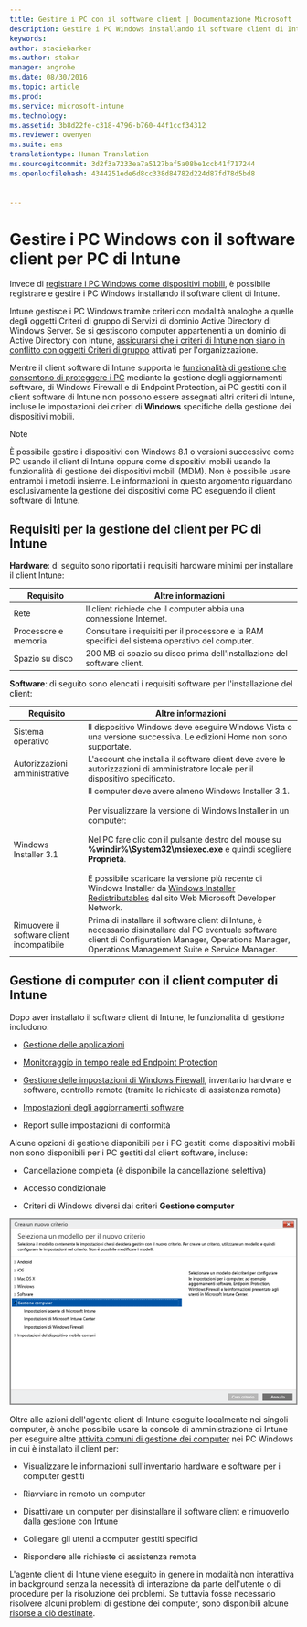 ```yaml
---
title: Gestire i PC con il software client | Documentazione Microsoft
description: Gestire i PC Windows installando il software client di Intune.
keywords: 
author: staciebarker
ms.author: stabar
manager: angrobe
ms.date: 08/30/2016
ms.topic: article
ms.prod: 
ms.service: microsoft-intune
ms.technology: 
ms.assetid: 3b8d22fe-c318-4796-b760-44f1ccf34312
ms.reviewer: owenyen
ms.suite: ems
translationtype: Human Translation
ms.sourcegitcommit: 3d2f3a7233ea7a5127baf5a08be1ccb41f717244
ms.openlocfilehash: 4344251ede6d8cc338d84782d224d87fd78d5bd8


---
```


# <a name="manage-windows-pcs-with-intune-pc-client-software"></a>Gestire i PC Windows con il software client per PC di Intune
Invece di [registrare i PC Windows come dispositivi mobili](set-up-windows-device-management-with-microsoft-intune.md), è possibile registrare e gestire i PC Windows installando il software client di Intune.

Intune gestisce i PC Windows tramite criteri con modalità analoghe a quelle degli oggetti Criteri di gruppo di Servizi di dominio Active Directory di Windows Server. Se si gestiscono computer appartenenti a un dominio di Active Directory con Intune, [assicurarsi che i criteri di Intune non siano in conflitto con oggetti Criteri di gruppo](resolve-gpo-and-microsoft-intune-policy-conflicts.md) attivati per l'organizzazione.

Mentre il client software di Intune supporta le [funzionalità di gestione che consentono di proteggere i PC](policies-to-protect-windows-pcs-in-microsoft-intune.md) mediante la gestione degli aggiornamenti software, di Windows Firewall e di Endpoint Protection, ai PC gestiti con il client software di Intune non possono essere assegnati altri criteri di Intune, incluse le impostazioni dei criteri di **Windows** specifiche della gestione dei dispositivi mobili.

> [!NOTE]
> È possibile gestire i dispositivi con Windows 8.1 o versioni successive come PC usando il client di Intune oppure come dispositivi mobili usando la funzionalità di gestione dei dispositivi mobili (MDM). Non è possibile usare entrambi i metodi insieme. Le informazioni in questo argomento riguardano esclusivamente la gestione dei dispositivi come PC eseguendo il client software di Intune.

## <a name="requirements-for-intune-pc-client-management"></a>Requisiti per la gestione del client per PC di Intune

**Hardware**: di seguito sono riportati i requisiti hardware minimi per installare il client Intune:

|Requisito|Altre informazioni|
|---------------|--------------------|
|Rete|Il client richiede che il computer abbia una connessione Internet.|
|Processore e memoria|Consultare i requisiti per il processore e la RAM specifici del sistema operativo del computer.|
|Spazio su disco|200 MB di spazio su disco prima dell'installazione del software client.|

**Software**: di seguito sono elencati i requisiti software per l'installazione del client:

|Requisito|Altre informazioni|
|---------------|--------------------|
|Sistema operativo | Il dispositivo Windows deve eseguire Windows Vista o una versione successiva. Le edizioni Home non sono supportate.|
|Autorizzazioni amministrative|L'account che installa il software client deve avere le autorizzazioni di amministratore locale per il dispositivo specificato.|
|Windows Installer 3.1|Il computer deve avere almeno Windows Installer 3.1.<br /><br />Per visualizzare la versione di Windows Installer in un computer:<br /><br />  Nel PC fare clic con il pulsante destro del mouse su **%windir%\System32\msiexec.exe** e quindi scegliere **Proprietà**.<br /><br />È possibile scaricare la versione più recente di Windows Installer da [Windows Installer Redistributables](http://go.microsoft.com/fwlink/?LinkID=234258) dal sito Web Microsoft Developer Network.|
|Rimuovere il software client incompatibile|Prima di installare il software client di Intune, è necessario disinstallare dal PC eventuale software client di Configuration Manager, Operations Manager, Operations Management Suite e Service Manager.|

## <a name="computer-management-with-the-intune-computer-client"></a>Gestione di computer con il client computer di Intune
Dopo aver installato il software client di Intune, le funzionalità di gestione includono: 

- [Gestione delle applicazioni](deploy-apps-in-microsoft-intune.md)

- [Monitoraggio in tempo reale ed Endpoint Protection](help-secure-windows-pcs-with-endpoint-protection-for-microsoft-intune.md)

- [Gestione delle impostazioni di Windows Firewall](help-protect-windows-pcs-using-windows-firewall-policies-in-microsoft-intune.md), inventario hardware e software, controllo remoto (tramite le richieste di assistenza remota)

- [Impostazioni degli aggiornamenti software](keep-windows-pcs-up-to-date-with-software-updates-in-microsoft-intune.md)

- Report sulle impostazioni di conformità

Alcune opzioni di gestione disponibili per i PC gestiti come dispositivi mobili non sono disponibili per i PC gestiti dal client software, incluse:

-   Cancellazione completa (è disponibile la cancellazione selettiva)

-   Accesso condizionale

-   Criteri di Windows diversi dai criteri **Gestione computer**

  ![Modello di criteri per PC Windows](../media/pc_policy_template.png)

Oltre alle azioni dell'agente client di Intune eseguite localmente nei singoli computer, è anche possibile usare la console di amministrazione di Intune per eseguire altre [attività comuni di gestione dei computer](common-windows-pc-management-tasks-with-the-microsoft-intune-computer-client.md) nei PC Windows in cui è installato il client per:

-   Visualizzare le informazioni sull'inventario hardware e software per i computer gestiti

-   Riavviare in remoto un computer

-   Disattivare un computer per disinstallare il software client e rimuoverlo dalla gestione con Intune

-   Collegare gli utenti a computer gestiti specifici

-   Rispondere alle richieste di assistenza remota

L'agente client di Intune viene eseguito in genere in modalità non interattiva in background senza la necessità di interazione da parte dell'utente o di procedure per la risoluzione dei problemi. Se tuttavia fosse necessario risolvere alcuni problemi di gestione dei computer, sono disponibili alcune [risorse a ciò destinate](/intune/troubleshoot/troubleshoot-client-setup-in-microsoft-intune).



<!--HONumber=Dec16_HO3-->


